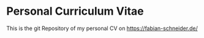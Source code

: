 # Personal Curriculum Vitae

This is the git Repository of my personal CV on https://fabian-schneider.de/

